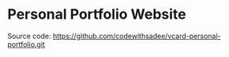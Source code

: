 # Personal Portfolio Website

Source code: https://github.com/codewithsadee/vcard-personal-portfolio.git
